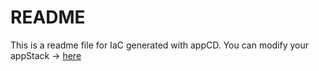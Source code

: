 # README
This is a readme file for IaC generated with appCD.
You can modify your appStack -> [here](http://cloud.stackgen.com/appstacks/30b75dba-d2ce-41c1-ba2e-22335c3583a0)
